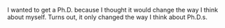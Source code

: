 <p>I wanted to get a Ph.D. because I thought it would change the way I think about myself.
Turns out, it only changed the way I think about Ph.D.s.</p>
